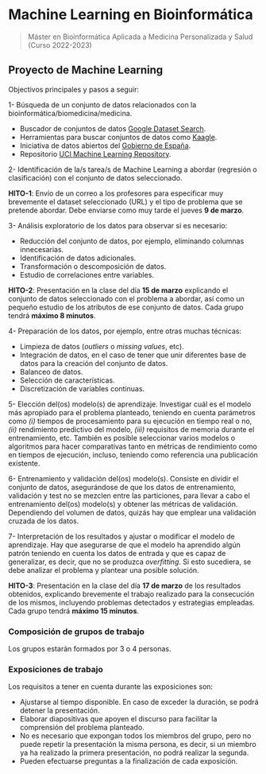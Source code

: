 # Machine Learning en Bioinformática

> Máster en Bioinformática Aplicada a Medicina Personalizada y Salud (Curso 2022-2023)

## Proyecto de Machine Learning

Objectivos principales y pasos a seguir:

1- Búsqueda de un conjunto de datos relacionados con la bioinformática/biomedicina/medicina.

- Buscador de conjuntos de datos [Google Dataset Search](https://datasetsearch.research.google.com/).
- Herramientas para buscar conjuntos de datos como [Kaagle](https://www.kaggle.com/datasets).
- Iniciativa de datos abiertos del [Gobierno de España](https://datos.gob.es/es).
- Repositorio [UCI Machine Learning Repository](https://archive.ics.uci.edu/ml/datasets.php).

2- Identificación de la/s tarea/s de Machine Learning a abordar (regresión o clasificación) con el conjunto de datos seleccionado.

**HITO-1**: Envío de un correo a los profesores para especificar muy brevemente el dataset seleccionado (URL) y el tipo de problema que se pretende abordar. Debe enviarse como muy tarde el jueves **9 de marzo**.

3- Análisis exploratorio de los datos para observar si es necesario:

- Reducción del conjunto de datos, por ejemplo, eliminando columnas innecesarias.
- Identificación de datos adicionales.
- Transformación o descomposición de datos.
- Estudio de correlaciones entre variables.

**HITO-2**: Presentación en la clase del día **15 de marzo** explicando el conjunto de datos seleccionado con el problema a abordar, así como un pequeño estudio de los atributos de ese conjunto de datos. Cada grupo tendrá **máximo 8 minutos**.

4- Preparación de los datos, por ejemplo, entre otras muchas técnicas:

- Limpieza de datos (*outliers* o *missing values*, etc).
- Integración de datos, en el caso de tener que unir diferentes base de datos para la creación del conjunto de datos.
- Balanceo de datos.
- Selección de características.
- Discretización de variables continuas.
  
5- Elección del(os) modelo(s) de aprendizaje. Investigar cuál es el modelo más apropiado para el problema planteado, teniendo en cuenta parámetros como *(i)* tiempos de procesamiento para su ejecución en tiempo real o no, *(ii)*  rendimiento predictivo del modelo, *(iii)* requisitos de memoria durante el entrenamiento, etc. También es posible seleccionar varios modelos o algoritmos para hacer comparativas tanto en métricas de rendimiento como en tiempos de ejecución, incluso, teniendo como referencia una publicación existente.

6- Entrenamiento y validación del(os) modelo(s). Consiste en dividir el conjunto de datos, asegurándose de que los datos de entrenamiento, validación y test no se mezclen entre las particiones, para llevar a cabo el entrenamiento del(os) modelo(s) y obtener las métricas de validación. Dependiendo del volumen de datos, quizás hay que emplear una validación cruzada de los datos.

7- Interpretación de los resultados y ajustar o modificar el modelo de aprendizaje. Hay que asegurarse de que el modelo ha aprendido algún patrón teniendo en cuenta los datos de entrada y que es capaz de generalizar, es decir, que no se produzca *overfitting*. Si esto sucediera, se debe analizar el problema y plantear una posible solución.

**HITO-3**: Presentación en la clase del día **17 de marzo** de los resultados obtenidos, explicando brevemente el trabajo realizado para la consecución de los mismos, incluyendo problemas detectados y estrategias empleadas. Cada grupo tendrá **máximo 15 minutos**.

### **Composición de grupos de trabajo**

Los grupos estarán formados por 3 o 4 personas.

### **Exposiciones de trabajo**

Los requisitos a tener en cuenta durante las exposiciones son:

- Ajustarse al tiempo disponible. En caso de exceder la duración, se podrá detener la presentación.
- Elaborar diapositivas que apoyen el discurso para facilitar la comprensión del problema planteado.
- No es necesario que expongan todos los miembros del grupo, pero no puede repetir la presentación la misma persona, es decir, si un miembro ya ha realizado la primera presentación, no podrá realizar la segunda.
- Pueden efectuarse preguntas a la finalización de cada exposición.
